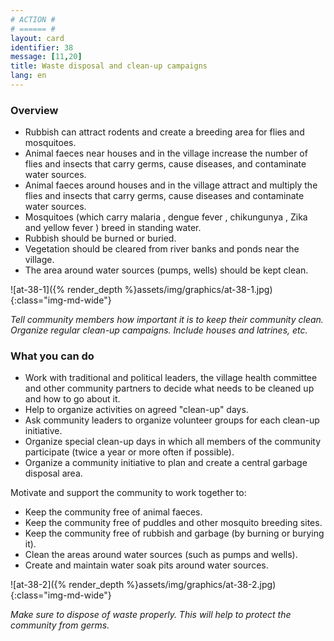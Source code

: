 ```yaml
---
# ACTION #
# ====== #
layout: card
identifier: 38
message: [11,20]
title: Waste disposal and clean-up campaigns
lang: en
---
```


### Overview

- Rubbish can attract rodents and create a breeding area for flies and mosquitoes.
- Animal faeces near houses and in the village increase the number of flies and insects that carry germs, cause diseases, and contaminate water sources.
- Animal faeces around houses and in the village attract and multiply the flies and insects that carry germs, cause diseases and contaminate water sources.
- Mosquitoes (which carry malaria <a class="crosslink" href="{% render_depth %}{% render_link disease|14 %}"><i class="fas fa-external-link-alt" aria-hidden="true"></i></a>, dengue fever <a class="crosslink" href="{% render_depth %}{% render_link disease|13 %}"><i class="fas fa-external-link-alt" aria-hidden="true"></i></a>, chikungunya <a class="crosslink" href="{% render_depth %}{% render_link disease|12 %}"><i class="fas fa-external-link-alt" aria-hidden="true"></i></a>, Zika <a class="crosslink" href="{% render_depth %}{% render_link disease|15 %}"><i class="fas fa-external-link-alt" aria-hidden="true"></i></a> and yellow fever <a class="crosslink" href="{% render_depth %}{% render_link disease|11 %}"><i class="fas fa-external-link-alt" aria-hidden="true"></i></a>) breed in standing water.
- Rubbish should be burned or buried.
- Vegetation should be cleared from river banks and ponds near the village.
- The area around water sources (pumps, wells) should be kept clean.

![at-38-1]({% render_depth %}assets/img/graphics/at-38-1.jpg){:class="img-md-wide"}

*Tell community members how important it is to keep their community clean. Organize regular clean-up campaigns. Include houses and latrines, etc.*

### What you can do

- Work with traditional and political leaders, the village health committee and other community partners to decide what needs to be cleaned up and how to go about it.
-	Help to organize activities on agreed "clean-up" days.
-	Ask community leaders to organize volunteer groups for each clean-up initiative.
-	Organize special clean-up days in which all members of the community participate (twice a year or more often if possible).
-	Organize a community initiative to plan and create a central garbage disposal area.

Motivate and support the community to work together to:
-	Keep the community free of animal faeces.
-	Keep the community free of puddles and other mosquito breeding sites.
- Keep the community free of rubbish and garbage (by burning or burying it).
- Clean the areas around water sources (such as pumps and wells).
- Create and maintain water soak pits around water sources.

![at-38-2]({% render_depth %}assets/img/graphics/at-38-2.jpg){:class="img-md-wide"}

*Make sure to dispose of waste properly. This will help to protect the community from germs.*
